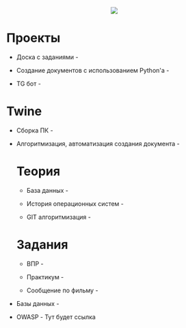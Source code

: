 <div id="header" align="center">
  <img src="https://github.com/public/moarcats/blob/master/cats/93.gif"/>
</div>

<h1 tabindex="-1" class="heading-element" dir="auto">Проекты</h1>
<ul dir="auto">
<li>
<p dir="auto">Доска с заданиями - 
</li>
<li>
<p dir="auto">Создание документов с использованием Python'а - 
</li>
<li>
<p dir="auto">TG бот - 
</li>
</ul>

<h1 tabindex="-1" class="heading-element" dir="auto">Twine</h1>
<ul dir="auto">
<li>
<p dir="auto">Сборка ПК - 
</li>
<li>
<p dir="auto">Алгоритмизация, автоматизация создания документа - 
</li>

<h1 tabindex="-1" class="heading-element" dir="auto">Теория</h1>
<ul dir="auto">
<li>
<p dir="auto">База данных - 
</li>
<li>
<p dir="auto">История операционных систем - 
</li>
<li>
<p dir="auto">GIT алгоритмизация - 
</li>
</ul>

<h1 tabindex="-1" class="heading-element" dir="auto">Задания</h1>
<ul dir="auto">
<li>
<p dir="auto">ВПР - 
</li>
<li>
<p dir="auto">Практикум - 
<li>
<p dir="auto">Сообщение по фильму - 
</li>
</ul>
<li>
<p dir="auto">Базы данных - 
</li>
<li>
<p dir="auto">OWASP - Тут будет ссылка</p>
</li>
</ul>

